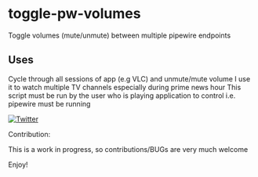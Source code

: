 # toggle-pw-volumes

Toggle volumes (mute/unmute) between multiple pipewire endpoints 

Uses
-----
Cycle through all sessions of app (e.g VLC) and unmute/mute volume
I use it to watch multiple TV channels especially during prime news hour
This script must be run by the user who is playing application to control
i.e. pipewire must be running


[![Twitter](https://img.shields.io/twitter/url/https/twitter.com/fold_left.svg?style=social&label=Follow%20%40jzikusooka)](https://twitter.com/jzikusooka)

Contribution:

This is a work in progress, so contributions/BUGs are very much welcome

Enjoy!
